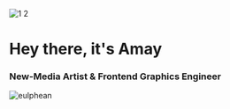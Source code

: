 ![1 2](https://github.com/eulphean/eulphean/assets/4178424/22340343-6322-4ab5-b1ae-aa3faa518bbc)
<h1 align="left">Hey there, it's Amay</h1>
<h3 align="left">New-Media Artist & Frontend Graphics Engineer</h3>
<p align="left"> <img src="https://komarev.com/ghpvc/?username=eulphean&label=Profile%20views&color=0e75b6&style=flat" alt="eulphean" /> </p>
